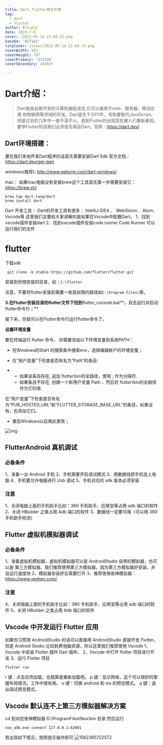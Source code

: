 ```yaml
---
title: Dart,flutter相关环境
tag:
  - dart
  - flutter
author: Artiely
date: 2019-7-6
cover: /2022-05-14-22-04-15.png
base64: '0271e2'
tinyCover: /cover/2022-05-14-22-04-15.png
coverWidth: 563
coverHeight: 797
coverPrimary: '372720'
coverSecondary: c8d8df

---
```



# Dart介绍：

>Dart是由谷歌开发的计算机编程语言,它可以被用于web、服务器、移动应用 和物联网等领域的开发。Dart诞生于2011年，号称要取代JavaScript。但是过去的几年中一直不温不火。直到Flutter的出现现在被人们重新重视。要学Flutter的话我们必须首先得会Dart。官网：https://dart.dev/


## Dart环境搭建：

要在我们本地开发Dart程序的话首先需要安装Dart Sdk
官方文档：https://dart.dev/get-dart

windows(推荐):
 http://www.gekorm.com/dart-windows/

mac：
如果mac电脑没有安装brew这个工具首先第一步需要安装它：  https://brew.sh/
```shell
brew tap dart-lang/dart
brew install dart
```

Dart 开发工具：
Dart的开发工具有很多： IntelliJ IDEA  、 WebStorm、 Atom、Vscode等
这里我们主要给大家讲解的是如果在Vscode中配置Dart。
1、找到vscode插件安装dart
2、找到vscode插件安装code runner     Code Runner  可以运行我们的文件



# flutter

下载sdk

```shell
 git clone -b stable https://github.com/flutter/flutter.git

```

安装到你想安装的目录，如：`C:\flutter`

注意，不要将flutter安装到需要一些高权限的路径如`C:\Program Files\`等。

**3.在Flutter安装目录的flutter文件下找到**flutter_console.bat**，双击运行并启动flutter命令行；**

接下来，你就可以在Flutter命令行运行flutter命令了。

**设置环境变量**

要在终端运行 flutter 命令， 你需要添加以下环境变量到系统PATH：

- 在Windows的Start 的搜索条中搜索env，选择编辑帐户的环境变量；
- 在“用户变量”下检查是否有名为“Path”的条目:

- - 如果该条目存在, 追加 flutter\bin的全路径，使用 ; 作为分隔符.
  - 如果条目不存在, 创建一个新用户变量 Path ，然后将 flutter\bin的全路径作为它的值.

在“用户变量”下检查是否有名为”PUB_HOSTED_URL”和”FLUTTER_STORAGE_BASE_URL”的条目，如果没有，也添加它们。

- 重启Windows以应用此更改；

![img](https://gitee.com/artiely/Figure-bed/raw/master/images/20200309114238.png)

## FlutterAndroid 真机调试

### 必备条件

1、准备一台 Android 手机 
2、手机需要开启调试模式 
3、用数据线把手机连上电脑 
4、手机要允许电脑进行 Usb 调试 
5、手机对应的 sdk 版本必须安装

### 注意

1、关闭电脑上面的手机助手比如：360 手机助手、应用宝等占用 adb 端口的软件 
2、关闭 HBuilder 之类占用 Adb 端口的软件 
3、数据线一定要可用（可以用 360 手机助手检测）

## Flutter 虚拟机模拟器调试

### 必备条件

1、准备虚拟机模拟器，虚拟机模拟器可以是 AndroidStudio 自带的模拟器，也可以是 第三方模拟器。我们推荐使用第三方模拟器。因为第三方模拟器好安装，并且运行速度快 
2、模拟器安装好后需要打开 
3、推荐使用夜神模拟器：https://www.yeshen.com/

###  注意 

4、关闭电脑上面的手机助手比如：360 手机助手、应用宝等占用 adb 端口的软件 
5、关闭 HBuilder 之类占用 Adb 端口的软件

## Vscode 中开发运行 Flutter 应用

如果你习惯用 AndroidStudio 的话可以直接用 AndroidStudio 直接开发 Flutter。但是 Android Studio 比较耗费电脑资源，所以这里我们推荐使用 Vscode
1、Vscode 中安装 Flutter 插件 Dart 插件。
2、Vscode 中打开 flutter 项目进行开发
3、运行 Flutter 项目

```shell
flutter run
```

r 键：点击后热加载，也就算是重新加载吧。 
p 键：显示网格，这个可以很好的掌握布局情况，工作中很有用。 
o 键：切换 android 和 ios 的预览模式。 
q 键：退出调试预览模式。

## Vscode 默认连不上第三方模拟器解决方案

cd 到对应夜神模拟器 D:\ProgramFiles\Nox\bin 目录 然后运行

```shell
nox_adb.exe connect 127.0.0.1:62001
```

若出现如下情况，按照提示操作即可
![1562385722572](https://gitee.com/artiely/Figure-bed/raw/master/images/20200309114231.png)